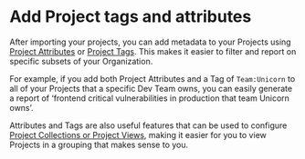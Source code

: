 # Add Project tags and attributes

After importing your projects, you can add metadata to your Projects using [Project Attributes](../../../snyk-admin/snyk-projects/project-attributes.md) or [Project Tags](../../../snyk-admin/snyk-projects/project-tags.md). This makes it easier to filter and report on specific subsets of your Organization.

For example, if you add both Project Attributes and a Tag of `Team:Unicorn` to all of your Projects that a specific Dev Team owns, you can easily generate a report of ‘frontend critical vulnerabilities in production that team Unicorn owns’.&#x20;

Attributes and Tags are also useful features that can be used to configure [Project Collections or Project Views](../../../snyk-admin/snyk-projects/project-collections-groupings/), making it easier for you to view Projects in a grouping that makes sense to you.
